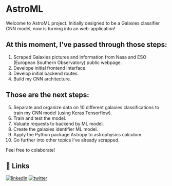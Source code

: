 # AstroML
Welcome to AstroML project. Initially designed to be a Galaxies classifier CNN model, now is turning into an web-application!

## At this moment, I've passed through those steps:
1. Scraped Galaxies pictures and information from Nasa and ESO (European Southern Observatory) public webpage.
2. Develope initial frontend interface.
3. Develop initial backend routes.
4. Build my CNN architecture.

## Those are the next steps:
5. Separate and organize data on 10 different galaxies classifications to train my CNN model (using Keras Tensorflow).
6. Train and test the model.
7. Valuate requests to backend by ML model.
8. Create the galaxies identifier ML model.
9. Apply the Python package Astropy to astrophysics calculum.
10. Go further into other topics I've already scrapped.

Feel free to colaborate!

## 🔗 Links
[![linkedin](https://img.shields.io/badge/linkedin-0A66C2?style=for-the-badge&logo=linkedin&logoColor=white)](https://www.linkedin.com/in/yan-barros-yan)
[![twitter](https://img.shields.io/badge/twitter-1DA1F2?style=for-the-badge&logo=twitter&logoColor=white)](https://twitter.com/pizzaalpaca)


